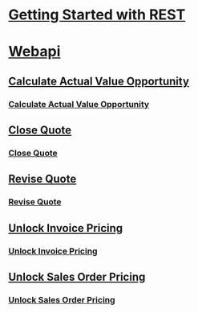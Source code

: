 # [Getting Started with REST](../index.md)
# [Webapi](../docs-ref-conceptual/webapi/index.md)
## [Calculate Actual Value Opportunity](webapi/CalculateActualValueOpportunity.yml)
### [Calculate Actual Value Opportunity](webapi/CalculateActualValueOpportunity/CalculateActualValueOpportunity.yml)
## [Close Quote](webapi/CloseQuote.yml)
### [Close Quote](webapi/CloseQuote/CloseQuote.yml)
## [Revise Quote](webapi/ReviseQuote.yml)
### [Revise Quote](webapi/ReviseQuote/ReviseQuote.yml)
## [Unlock Invoice Pricing](webapi/UnlockInvoicePricing.yml)
### [Unlock Invoice Pricing](webapi/UnlockInvoicePricing/UnlockInvoicePricing.yml)
## [Unlock Sales Order Pricing](webapi/UnlockSalesOrderPricing.yml)
### [Unlock Sales Order Pricing](webapi/UnlockSalesOrderPricing/UnlockSalesOrderPricing.yml)
